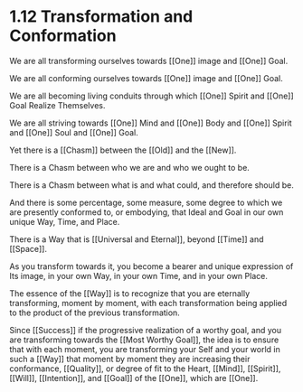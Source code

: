 # 1.12 Transformation and Conformation
We are all transforming ourselves towards [[One]] image and [[One]] Goal. 

We are all conforming ourselves towards [[One]] image and [[One]] Goal. 

We are all becoming living conduits through which [[One]] Spirit and [[One]] Goal Realize Themselves. 

We are all striving towards [[One]] Mind and [[One]] Body and [[One]] Spirit and [[One]] Soul and [[One]] Goal. 

Yet there is a [[Chasm]] between the [[Old]] and the [[New]]. 

There is a Chasm between who we are and who we ought to be. 

There is a Chasm between what is and what could, and therefore should be. 

And there is some percentage, some measure, some degree to which we are presently conformed to, or embodying, that Ideal and Goal in our own unique Way, Time, and Place. 

There is a Way that is [[Universal and Eternal]], beyond [[Time]] and [[Space]]. 

As you transform towards it, you become a bearer and unique expression of Its image, in your own Way, in your own Time, and in your own Place. 

The essence of the [[Way]] is to recognize that you are eternally transforming, moment by moment, with each transformation being applied to the product of the previous transformation. 

Since [[Success]] if the progressive realization of a worthy goal, and you are transforming towards the [[Most Worthy Goal]], the idea is to ensure that with each moment, you are transforming your Self and your world in such a [[Way]] that moment by moment they are increasing their conformance, [[Quality]], or degree of fit to the Heart, [[Mind]], [[Spirit]], [[Will]], [[Intention]], and [[Goal]] of the [[One]], which are [[One]]. 